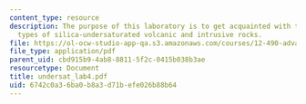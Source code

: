 ```yaml
---
content_type: resource
description: The purpose of this laboratory is to get acquainted with the various
  types of silica-undersaturated volcanic and intrusive rocks.
file: https://ol-ocw-studio-app-qa.s3.amazonaws.com/courses/12-490-advanced-igneous-petrology-fall-2005/6742c0a36ba0b8a3d71befe026b88b64_undersat_lab4.pdf
file_type: application/pdf
parent_uid: cbd915b9-4ab8-8811-5f2c-0415b038b3ae
resourcetype: Document
title: undersat_lab4.pdf
uid: 6742c0a3-6ba0-b8a3-d71b-efe026b88b64
---
```

